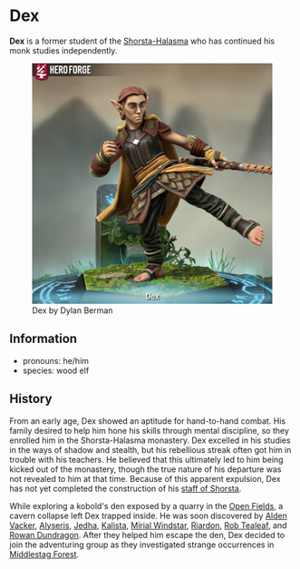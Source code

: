 # Dex

**Dex** is a former student of the [Shorsta-Halasma](../shorsta-halasma) who has continued his monk studies independently.

<figure>
  <img src="dex-dylan-berman.png" alt="Hero Forge 3D model of a male-presenting elf with tan skin, slicked-back red-brown hair, and blue eyes. His facial expression is one of stern determination. He wears leather armor with accents of green and magenta fabric, a yellow cloak, and green trousers. His feet are exposed, and his hands have basic padded wraps for protection. He wields a wooden staff in one hand while raising one foot in a kicking motion." />
  <figcaption>Dex by Dylan Berman</figcaption>
</figure>

## Information

- pronouns: he/him
- species: wood elf

## History

From an early age, Dex showed an aptitude for hand-to-hand combat. His family desired to help him hone his skills through mental discipline, so they enrolled him in the Shorsta-Halasma monastery. Dex excelled in his studies in the ways of shadow and stealth, but his rebellious streak often got him in trouble with his teachers. He believed that this ultimately led to him being kicked out of the monastery, though the true nature of his departure was not revealed to him at that time. Because of this apparent expulsion, Dex has not yet completed the construction of his [staff of Shorsta](../../../artifacts/staff-of-shorsta.md).

While exploring a kobold's den exposed by a quarry in the [Open Fields](../../../mote/esterfell/lenya/open-fields.md), a cavern collapse left Dex trapped inside. He was soon discovered by [Alden Vacker](../../../societies/verdancy/citizenry/alden-vacker.md), [Alyseris](../../../societies/esterfell-accord/citizenry/alyseris.md), [Jedha](../../../societies/esterfell-accord/citizenry/jedha), [Kalista](../../../organizations/reynards-den/kalista.md), [Mírial Windstar](../../../societies/verdancy/citizenry/mirial-windstar.md), [Riardon](../../../societies/esterfell-accord/citizenry/riardon.md), [Rob Tealeaf](../../../organizations/gilden-purse/members/rob-tealeaf.md), and [Rowan Dundragon](../../../societies/esterfell-accord/citizenry/rowan-dundragon.md). After they helped him escape the den, Dex decided to join the adventuring group as they investigated strange occurrences in [Middlestag Forest](../../../mote/esterfell/lenya/middlestag-forest.md).

